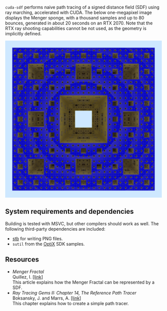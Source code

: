 `cuda-sdf` performs naive path tracing of a signed distance field (SDF) using
ray marching, accelerated with CUDA. The below one-megapixel image displays the
Menger sponge, with a thousand samples and up to 80 bounces, generated in about
20 seconds on an RTX 2070. Note that the RTX ray shooting capabilities cannot be
not used, as the geometry is implicitly defined.

![](doc/splash.png)

## System requirements and dependencies

Building is tested with MSVC, but other compilers should work as well. The
following third-party dependencies are included:

* [stb](https://github.com/nothings/stb) for writing PNG files.
* `sutil` from the [OptiX](https://developer.nvidia.com/optix) SDK samples.

## Resources

* _Menger Fractal_  
  Quillez, I. [[link]](https://iquilezles.org/www/articles/menger/menger.htm)  
  This article explains how the Menger Fractal can be represented by a SDF.
* _Ray Tracing Gems II: Chapter 14, The Reference Path Tracer_  
  Boksansky, J. and Marrs,
  A. [[link]](https://link.springer.com/book/10.1007/978-1-4842-7185-8)  
  This chapter explains how to create a simple path tracer.